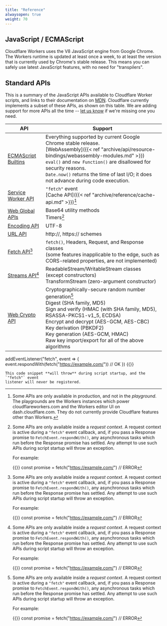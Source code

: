 ```yaml
---
title: "Reference"
alwaysopen: true
weight: 70
---
```


## JavaScript / ECMAScript

Cloudflare Workers uses the V8 JavaScript engine from Google Chrome. The Workers runtime is updated at least once a week, to at least the version that is currently used by Chrome's stable release. This means you can safely use latest JavaScript features, with no need for "transpilers".

## Standard APIs

This is a summary of the JavaScript APIs available to Cloudflare Worker scripts, and links to their
documentation on [MDN](https://developer.mozilla.org/). Cloudflare currently implements a
subset of these APIs, as shown on this table. We are adding support for more APIs all the
time -- [let us know](https://community.cloudflare.com/c/developers/workers) if we're missing one
you need.

| API                                                                                      | Support                                                                                                                                                                                                                                                                                                                                             |
| ---------------------------------------------------------------------------------------- | --------------------------------------------------------------------------------------------------------------------------------------------------------------------------------------------------------------------------------------------------------------------------------------------------------------------------------------------------- |
| [ECMAScript Builtins](https://developer.mozilla.org/en-US/docs/Web/JavaScript/Reference) | Everything supported by current Google Chrome stable release. <br> [WebAssembly]({{< ref "archive/api/resource-bindings/webassembly-modules.md" >}}) <br> `eval()` and `new Function()` are disallowed for security reasons. <br> `Date.now()` returns the time of last I/O; it does not advance during code execution.                             |
| [Service Worker API](https://developer.mozilla.org/docs/Web/API/Service_Worker_API)      | `"fetch"` event <br> [Cache API]({{< ref "archive/reference/cache-api.md" >}})[^no-playground]                                                                                                                                                                                                                                                      |
| [Web Global APIs](https://developer.mozilla.org/docs/Web/API/WindowOrWorkerGlobalScope)  | Base64 utility methods <br> Timers[^request-ctx]                                                                                                                                                                                                                                                                                                    |
| [Encoding API](https://developer.mozilla.org/docs/Web/API/Encoding_API)                  | UTF-8                                                                                                                                                                                                                                                                                                                                               |
| [URL API](https://developer.mozilla.org/docs/Web/API/URL)                                | http://, https:// schemes                                                                                                                                                                                                                                                                                                                           |
| [Fetch API](https://developer.mozilla.org/docs/Web/API/Fetch_API)[^request-ctx]          | `fetch()`, Headers, Request, and Response classes <br> (some features inapplicable to the edge, such as CORS-related properties, are not implemented)                                                                                                                                                                                               |
| [Streams API](https://developer.mozilla.org/docs/Web/API/Streams_API)[^request-ctx]      | ReadableStream/WritableStream classes (except constructors) <br> TransformStream (zero-argument constructor)                                                                                                                                                                                                                                        |
| [Web Crypto API](https://developer.mozilla.org/docs/Web/API/Web_Crypto_API)              | Cryptographically-secure random number generation[^request-ctx] <br> Digest (SHA family, MD5) <br> Sign and verify (HMAC (with SHA family, MD5), RSASSA-PKCS1-v1\_5, ECDSA) <br> Encrypt and decrypt (AES-GCM, AES-CBC) <br> Key derivation (PBKDF2) <br> Key generation (AES-GCM, HMAC) <br> Raw key import/export for all of the above algorithms |

[^request-ctx]: Some APIs are only available inside a *request context*. A request
    context is active during a `"fetch"` event callback, and, if you pass a Response promise to
    `FetchEvent.respondWith()`, any asynchronous tasks which run before the Response promise has
    settled. Any attempt to use such APIs during script startup will throw an exception.

    For example:

    {{<highlight javascript>}}
const promise = fetch("https://example.com/")       // ERROR

addEventListener("fetch", event => {
  event.respondWith(fetch("https://example.com/"))  // OK
})
{{</highlight>}}

    This code snippet **will throw** during script startup, and the `"fetch"` event
    listener will never be registered.

[^no-playground]: Some APIs are only available in production, and not in the *playground*.
    The playgrounds are the Workers instances which power cloudflareworkers.com and the
    Workers editor UI on dash.cloudflare.com. They do not currently provide Cloudflare features
    other than Workers.
